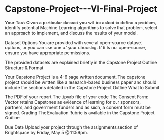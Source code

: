 # Capstone-Project---VI-Final-Project

Your Task
Given a particular dataset you will be asked to define a problem, identify potential Machine Learning algorithms to solve that problem, select an approach to implement, and discuss the results of your model. 

Dataset Options
You are provided with several open-source dataset options, or you can use one of your choosing. If it is not open-source, ensure you have appropriate permissions.

The provided datasets are explained briefly in the Capstone Project Outline
Structure & Format

Your Capstone Project is a 4-6 page written document.
The capstone project should be written like a research-based business paper and should include the sections detailed in the Capstone Project Outline
What to Submit

The PDF of your report
The .ipynb file of your code
The Consent Form: Vector retains Capstones as evidence of learning for our sponsors, partners, and government funders and as such, a consent form must be signed.
Grading
The Evaluation Rubric is available in the Capstone Project Outline

Due Date
Upload your project through the assignments section of Brightspace by Friday, May 5 @ 11:59pm.
